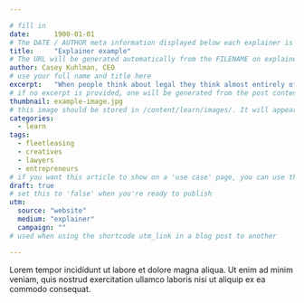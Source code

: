 ```yaml
---

# fill in
date:      1900-01-01
# The DATE / AUTHOR meta information displayed below each explainer is disabled if we set an old date - so we're setting it to the year 1900 on purpose here to hide the meta info
title:     "Explainer example"
# The URL will be generated automatically from the FILENAME on explainer posts
author: Casey Kuhlman, CEO
# use your full name and title here
excerpt:   "When people think about legal they think almost entirely of the provision of bespoke services. Yet the world is changing, and legal needs to keep up."
# if no excerpt is provided, one will be generated from the post content
thumbnail: example-image.jpg
# this image should be stored in /content/learn/images/. It will appear as a thumbnail on any listings, as well as at the top of the post itself
categories:
  - learn
tags:
  - fleetleasing
  - creatives
  - lawyers
  - entrepreneurs
# if you want this article to show on a 'use case' page, you can use the following TAGS -  'fleetleasing' 'creatives' 'lawyers' or 'entrepreneurs'
draft: true
# set this to 'false' when you're ready to publish
utm:
  source: "website"
  medium: "explainer"
  campaign: ""
# used when using the shortcode utm_link in a blog post to another

---
```


<!-- Content markdown here - first title on page is auto generated from title in frontmatter -->

Lorem tempor incididunt ut labore et dolore magna aliqua. Ut enim ad minim veniam, quis nostrud exercitation ullamco laboris nisi ut aliquip ex ea commodo consequat.
